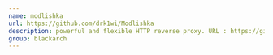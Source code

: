 ```yaml
---
name: modlishka
url: https://github.com/drk1wi/Modlishka
description: powerful and flexible HTTP reverse proxy. URL : https://github.com/drk1wi/Modlishka Groups : blackarch blackarch-proxy
group: blackarch
---
```

